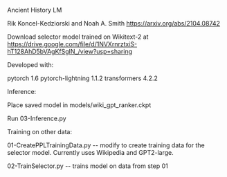 Ancient History LM

Rik Koncel-Kedziorski and Noah A. Smith
https://arxiv.org/abs/2104.08742

Download selector model trained on Wikitext-2 at https://drive.google.com/file/d/1NVXrnrztxiS-hT128AhD5bVAgKfSgIN_/view?usp=sharing

Developed with:

pytorch 1.6
pytorch-lightning 1.1.2
transformers 4.2.2




Inference:

Place saved model in models/wiki_gpt_ranker.ckpt

Run 03-Inference.py 


Training on other data: 

01-CreatePPLTrainingData.py -- modify to create training data for the selector model. Currently uses Wikipedia and GPT2-large. 

02-TrainSelector.py -- trains model on data from step 01
